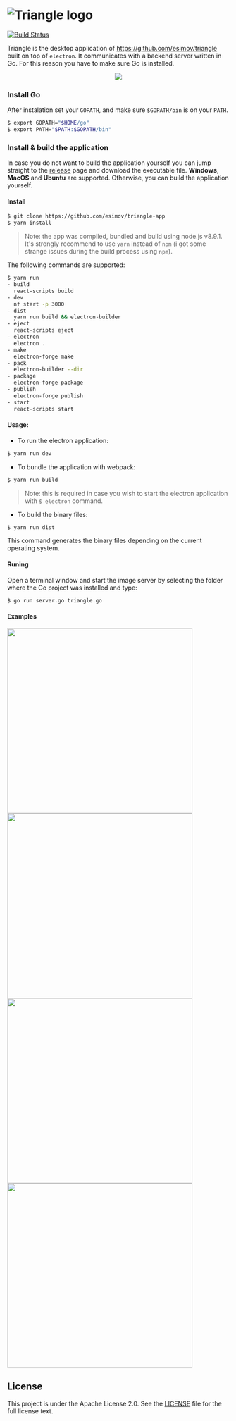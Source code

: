 # ![Triangle logo](https://user-images.githubusercontent.com/883386/32769128-4d9625c6-c923-11e7-9a96-030f2f0efff3.png)

[![Build Status](https://travis-ci.org/esimov/triangle-app.svg?branch=master)](https://travis-ci.org/esimov/triangle-app)

Triangle is the desktop application of https://github.com/esimov/triangle built on top of `electron`. It communicates with a backend server written in Go. For this reason you have to make sure Go is installed.

<p align="center">
<img src="https://user-images.githubusercontent.com/883386/34100521-59d39458-e3eb-11e7-8ee5-21b1da7784da.gif"/>
</p>

### Install Go

After instalation set your `GOPATH`, and make sure `$GOPATH/bin` is on your `PATH`.

```bash
$ export GOPATH="$HOME/go"
$ export PATH="$PATH:$GOPATH/bin"
```

### Install & build the application
In case you do not want to build the application yourself you can jump straight to the [release](https://github.com/esimov/triangle-app/releases) page and download the executable file. **Windows**, **MacOS** and **Ubuntu** are supported. Otherwise, you can build the application yourself. 

#### Install

```bash
$ git clone https://github.com/esimov/triangle-app
$ yarn install
```
> Note: the app was compiled, bundled and build using node.js v8.9.1. It's strongly recommend to use `yarn` instead of `npm` (i got some strange issues during the build process using `npm`).

The following commands are supported:

```bash
$ yarn run
- build
  react-scripts build
- dev
  nf start -p 3000
- dist
  yarn run build && electron-builder
- eject
  react-scripts eject
- electron
  electron .
- make
  electron-forge make
- pack
  electron-builder --dir
- package
  electron-forge package
- publish
  electron-forge publish
- start
  react-scripts start
```
#### Usage:
* To run the electron application:
```bash
$ yarn run dev
```
* To bundle the application with webpack:
```bash
$ yarn run build
```
> Note: this is required in case you wish to start the electron application with `$ electron` command.

* To build the binary files:
```bash
$ yarn run dist
```
This command generates the binary files depending on the current operating system.

#### Runing
Open a terminal window and start the image server by selecting the folder where the Go project was installed and type:

```bash
$ go run server.go triangle.go
```

#### Examples

<a href="https://github.com/esimov/triangle/blob/master/output/sample_3.png"><img src="https://github.com/esimov/triangle/blob/master/output/sample_3.png" width=420/></a>
<a href="https://github.com/esimov/triangle/blob/master/output/sample_4.png"><img src="https://github.com/esimov/triangle/blob/master/output/sample_4.png" width=420/></a>
<a href="https://github.com/esimov/triangle/blob/master/output/sample_5.png"><img src="https://github.com/esimov/triangle/blob/master/output/sample_5.png" width=420/></a>
<a href="https://github.com/esimov/triangle/blob/master/output/sample_6.png"><img src="https://github.com/esimov/triangle/blob/master/output/sample_6.png" width=420/></a>

## License

This project is under the Apache License 2.0. See the [LICENSE](https://github.com/esimov/triangle-app/blob/master/LICENSE) file for the full license text. 
